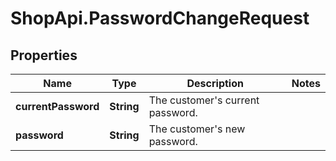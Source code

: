 # ShopApi.PasswordChangeRequest

## Properties
Name | Type | Description | Notes
------------ | ------------- | ------------- | -------------
**currentPassword** | **String** | The customer&#x27;s current password. | 
**password** | **String** | The customer&#x27;s new password. | 
